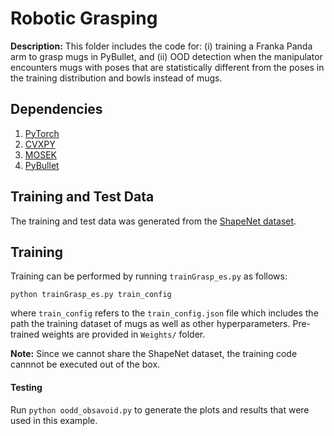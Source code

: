 # Robotic Grasping

**Description:** This folder includes the code for: (i) training a Franka Panda arm to grasp mugs in PyBullet, and (ii) OOD detection when the manipulator encounters mugs with poses that are statistically different from the poses in the training distribution and bowls instead of mugs.

## Dependencies
1. [PyTorch](https://pytorch.org/)
2. [CVXPY](https://www.cvxpy.org/) 
3. [MOSEK](https://www.mosek.com/)
4. [PyBullet](https://pybullet.org/)

## Training and Test Data
The training and test data was generated from the [ShapeNet dataset](https://shapenet.org/).

## Training
Training can be performed by running `trainGrasp_es.py` as follows:
```(python)
python trainGrasp_es.py train_config
```
where `train_config` refers to the `train_config.json` file which includes the path the training dataset of mugs as well as other hyperparameters. Pre-trained weights are provided in `Weights/` folder.

**Note:** Since we cannot share the ShapeNet dataset, the training code cannnot be executed out of the box.

#### Testing
Run `python oodd_obsavoid.py` to generate the plots and results that were used in this example.
